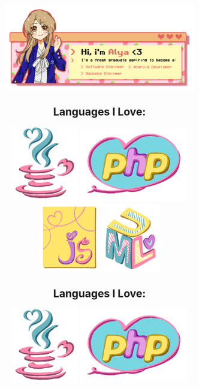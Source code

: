 <div align="center">
  <img src="https://github.com/aylafiryal/aylafiryal/blob/main/assets/github2.png">
</div>

<!-- - Divider -->

<!-- - Languages I Love: -->
<h1 align="center">Languages I Love:</h1>
<div align="center">
  <img  alt="JAVA" width="179" hight="203" src="https://github.com/aylafiryal/aylafiryal/blob/main/assets/java.png" />
  <img  alt="PHP" width="287" hight="114" src="https://github.com/aylafiryal/aylafiryal/blob/main/assets/php.png" />
  <img  alt="Javascript" width="164" hight="203" src="https://github.com/aylafiryal/aylafiryal/blob/main/assets/javas.png" />
  <img  alt="UML" width="156" hight="204" src="https://github.com/aylafiryal/aylafiryal/blob/main/assets/uml.png" />
</div>


<!-- - Things i Love: -->
<!-- - Object Oriented Programming -->
<!-- - Draw -->
<!-- - Kyle Broflovski -->
<!-- - Cheese -->

<!-- - Social Media I Love: -->
<h1 align="center">Languages I Love:</h1>
<div align="center">
  <img  alt="Linkedin" width="179" hight="203" src="https://github.com/aylafiryal/aylafiryal/blob/main/assets/java.png" />
  <img  alt="Instagram" width="287" hight="114" src="https://github.com/aylafiryal/aylafiryal/blob/main/assets/php.png" />
</div>

<!-- - Divider -->
